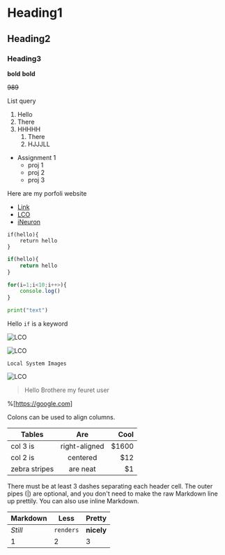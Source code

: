 # Heading1
## Heading2
### Heading3

__bold__
**bold**

~~989~~

List query

1. Hello 
1. There
1. HHHHH
    1. There
    2. HJJJLL

- Assignment 1
   - proj 1
   - proj 2
   - proj 3

Here are my porfoli website

- [Link](https://google.com "Goo")
- [LCO](web.learncodeonline.in)
- [iNeuron](https://inuron.ai)

```
if(hello){
    return hello
}
```

```javascript
if(hello){
    return hello
}

for(i=1;i<10;i++>){
    console.log()
}
```
```python
print("text")

```

Hello `if` is a keyword

![LCO](https://learncodeonline.in/mascot.png)

![LCO](https://imgv3.fotor.com/images/side/Image-online-editing-tools.jpg)

`Local System Images`

![LCO](./hello.png)

> Hello Brothere my feuret user

%[https://google.com]

Colons can be used to align columns.

| Tables        | Are           | Cool  |
| ------------- |:-------------:| -----:|
| col 3 is      | right-aligned | $1600 |
| col 2 is      | centered      |   $12 |
| zebra stripes | are neat      |    $1 |

There must be at least 3 dashes separating each header cell.
The outer pipes (|) are optional, and you don't need to make the 
raw Markdown line up prettily. You can also use inline Markdown.

Markdown | Less | Pretty
--- | --- | ---
*Still* | `renders` | **nicely**
1 | 2 | 3